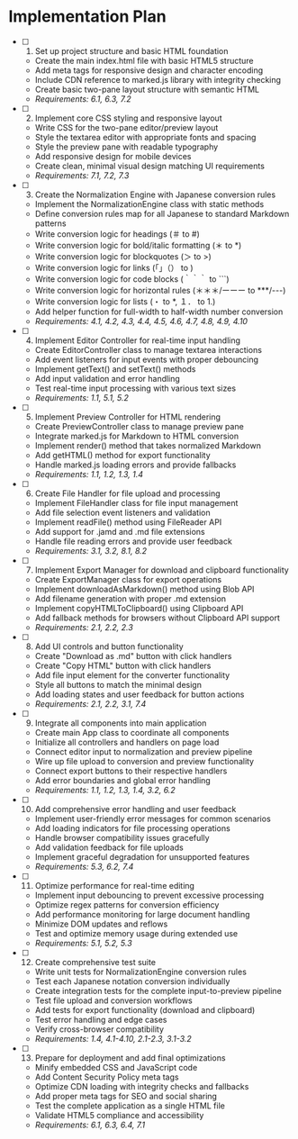 # Implementation Plan

- [ ] 1. Set up project structure and basic HTML foundation
  - Create the main index.html file with basic HTML5 structure
  - Add meta tags for responsive design and character encoding
  - Include CDN reference to marked.js library with integrity checking
  - Create basic two-pane layout structure with semantic HTML
  - _Requirements: 6.1, 6.3, 7.2_

- [ ] 2. Implement core CSS styling and responsive layout
  - Write CSS for the two-pane editor/preview layout
  - Style the textarea editor with appropriate fonts and spacing
  - Style the preview pane with readable typography
  - Add responsive design for mobile devices
  - Create clean, minimal visual design matching UI requirements
  - _Requirements: 7.1, 7.2, 7.3_

- [ ] 3. Create the Normalization Engine with Japanese conversion rules
  - Implement the NormalizationEngine class with static methods
  - Define conversion rules map for all Japanese to standard Markdown patterns
  - Write conversion logic for headings (＃ to #)
  - Write conversion logic for bold/italic formatting (＊ to *)
  - Write conversion logic for blockquotes (＞ to >)
  - Write conversion logic for links (「」（） to []())
  - Write conversion logic for code blocks (｀｀｀ to ```)
  - Write conversion logic for horizontal rules (＊＊＊/ーーー to ***/---)
  - Write conversion logic for lists (・ to *, １． to 1.)
  - Add helper function for full-width to half-width number conversion
  - _Requirements: 4.1, 4.2, 4.3, 4.4, 4.5, 4.6, 4.7, 4.8, 4.9, 4.10_

- [ ] 4. Implement Editor Controller for real-time input handling
  - Create EditorController class to manage textarea interactions
  - Add event listeners for input events with proper debouncing
  - Implement getText() and setText() methods
  - Add input validation and error handling
  - Test real-time input processing with various text sizes
  - _Requirements: 1.1, 5.1, 5.2_

- [ ] 5. Implement Preview Controller for HTML rendering
  - Create PreviewController class to manage preview pane
  - Integrate marked.js for Markdown to HTML conversion
  - Implement render() method that takes normalized Markdown
  - Add getHTML() method for export functionality
  - Handle marked.js loading errors and provide fallbacks
  - _Requirements: 1.1, 1.2, 1.3, 1.4_

- [ ] 6. Create File Handler for file upload and processing
  - Implement FileHandler class for file input management
  - Add file selection event listeners and validation
  - Implement readFile() method using FileReader API
  - Add support for .jamd and .md file extensions
  - Handle file reading errors and provide user feedback
  - _Requirements: 3.1, 3.2, 8.1, 8.2_

- [ ] 7. Implement Export Manager for download and clipboard functionality
  - Create ExportManager class for export operations
  - Implement downloadAsMarkdown() method using Blob API
  - Add filename generation with proper .md extension
  - Implement copyHTMLToClipboard() using Clipboard API
  - Add fallback methods for browsers without Clipboard API support
  - _Requirements: 2.1, 2.2, 2.3_

- [ ] 8. Add UI controls and button functionality
  - Create "Download as .md" button with click handlers
  - Create "Copy HTML" button with click handlers
  - Add file input element for the converter functionality
  - Style all buttons to match the minimal design
  - Add loading states and user feedback for button actions
  - _Requirements: 2.1, 2.2, 3.1, 7.4_

- [ ] 9. Integrate all components into main application
  - Create main App class to coordinate all components
  - Initialize all controllers and handlers on page load
  - Connect editor input to normalization and preview pipeline
  - Wire up file upload to conversion and preview functionality
  - Connect export buttons to their respective handlers
  - Add error boundaries and global error handling
  - _Requirements: 1.1, 1.2, 1.3, 1.4, 3.2, 6.2_

- [ ] 10. Add comprehensive error handling and user feedback
  - Implement user-friendly error messages for common scenarios
  - Add loading indicators for file processing operations
  - Handle browser compatibility issues gracefully
  - Add validation feedback for file uploads
  - Implement graceful degradation for unsupported features
  - _Requirements: 5.3, 6.2, 7.4_

- [ ] 11. Optimize performance for real-time editing
  - Implement input debouncing to prevent excessive processing
  - Optimize regex patterns for conversion efficiency
  - Add performance monitoring for large document handling
  - Minimize DOM updates and reflows
  - Test and optimize memory usage during extended use
  - _Requirements: 5.1, 5.2, 5.3_

- [ ] 12. Create comprehensive test suite
  - Write unit tests for NormalizationEngine conversion rules
  - Test each Japanese notation conversion individually
  - Create integration tests for the complete input-to-preview pipeline
  - Test file upload and conversion workflows
  - Add tests for export functionality (download and clipboard)
  - Test error handling and edge cases
  - Verify cross-browser compatibility
  - _Requirements: 1.4, 4.1-4.10, 2.1-2.3, 3.1-3.2_

- [ ] 13. Prepare for deployment and add final optimizations
  - Minify embedded CSS and JavaScript code
  - Add Content Security Policy meta tags
  - Optimize CDN loading with integrity checks and fallbacks
  - Add proper meta tags for SEO and social sharing
  - Test the complete application as a single HTML file
  - Validate HTML5 compliance and accessibility
  - _Requirements: 6.1, 6.3, 6.4, 7.1_